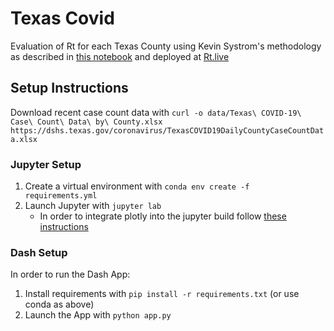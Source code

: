 # Texas Covid
Evaluation of Rt for each Texas County using Kevin Systrom's methodology as described in [this notebook](https://github.com/k-sys/covid-19/blob/master/Realtime%20R0.ipynb) and deployed at [Rt.live](https://rt.live/)

## Setup Instructions
Download recent case count data with  `curl -o data/Texas\ COVID-19\ Case\ Count\ Data\ by\ County.xlsx https://dshs.texas.gov/coronavirus/TexasCOVID19DailyCountyCaseCountData.xlsx`

### Jupyter Setup
1. Create a virtual environment with `conda env create -f requirements.yml`
1. Launch Jupyter with `jupyter lab`
    - In order to integrate plotly into the jupyter build follow [these instructions](https://plotly.com/python/getting-started/#jupyterlab-support-python-35)

### Dash Setup
In order to run the Dash App:
1. Install requirements with `pip install -r requirements.txt` (or use conda as above)
1. Launch the App with `python app.py`